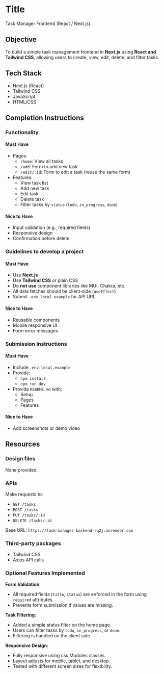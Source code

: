 # Title

Task Manager Frontend (React / Next.js)

## Objective

To build a simple task management frontend in **Next.js** using **React and Tailwind CSS**, allowing users to create, view, edit, delete, and filter tasks.

## Tech Stack

- Next.js (React)
- Tailwind CSS
- JavaScript
- HTML/CSS

## Completion Instructions

### Functionality

#### Must Have

- Pages:
  - `/home`: View all tasks
  - `/add`: Form to add new task
  - `/edit/:id`: Form to edit a task (reuse the same form)
- Features:
  - View task list
  - Add new task
  - Edit task
  - Delete task
  - Filter tasks by `status` (`todo`, `in_progress`, `done`)

#### Nice to Have

- Input validation (e.g., required fields)
- Responsive design
- Confirmation before delete

### Guidelines to develop a project

#### Must Have

- Use **Next.js**
- Use **Tailwind CSS** or plain CSS
- Do **not use** component libraries like MUI, Chakra, etc.
- All data fetches should be client-side (`useEffect`)
- Submit `.env.local.example` for API URL

#### Nice to Have

- Reusable components
- Mobile responsive UI
- Form error messages

### Submission Instructions

#### Must Have

- Include `.env.local.example`
- Provide:
  - `npm install`
  - `npm run dev`
- Provide `README.md` with:
  - Setup
  - Pages
  - Features

#### Nice to Have

- Add screenshots or demo video

## Resources

### Design files

None provided.

### APIs

Make requests to:
- `GET /tasks`
- `POST /tasks`
- `PUT /tasks/:id`
- `DELETE /tasks/:id`

Base URL: `https://task-manager-backend-rq2j.onrender.com`

### Third-party packages

- Tailwind CSS
- Axios  API calls

### Optional Features Implemented

   **Form Validation**:
  - All required fields (`title`, `status`) are enforced in the form using `required` attributes.
  - Prevents form submission if values are missing.

   **Task Filtering**:
  - Added a simple status filter on the home page.
  - Users can filter tasks by `todo`, `in_progress`, or `done`.
  - Filtering is handled on the client side.

   **Responsive Design**:
  - Fully responsive using css Modules classes.
  - Layout adjusts for mobile, tablet, and desktop.
  - Tested with different screen sizes for flexibility.

